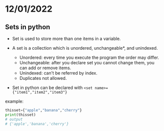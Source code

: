 # 12/01/2022

## Sets in python

- Set is used to store more than one items in a variable.

- A set is a collection which is unordered, unchangeable\*, and unindexed.
    - Unordered: every time you execute the program the order may differ.
    - Unchangeable: after you declare set you cannot change them, you can add or remove items.
    - Unindexed: can't be referred by index.
    - Duplicates not allowed.

- Set in python can be declared with `<set name>={"item1","item2","item3"}`

example:

```python
thisset={"apple","banana","cherry"}
print(thisset)
# output
# {'apple','banana','cherry'}
```
